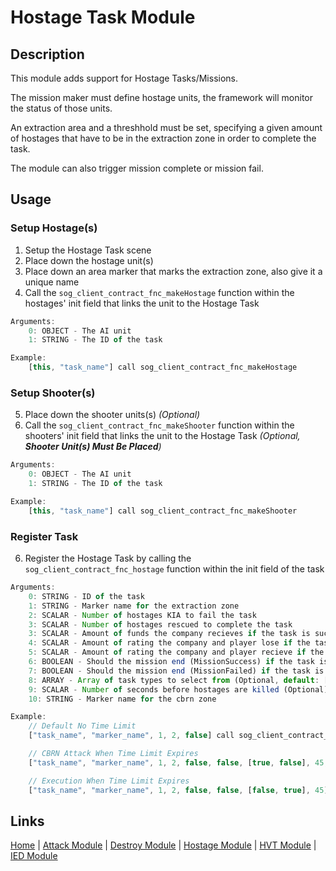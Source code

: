 # Hostage Task Module

## Description
This module adds support for Hostage Tasks/Missions.

The mission maker must define hostage units, the framework will monitor the status of those units.

An extraction area and a threshhold must be set, specifying a given amount of hostages that have to be in the extraction zone in order to complete the task.

The module can also trigger mission complete or mission fail.

## Usage
### Setup Hostage(s)
1. Setup the Hostage Task scene
2. Place down the hostage unit(s)
3. Place down an area marker that marks the extraction zone, also give it a unique name
4. Call the `sog_client_contract_fnc_makeHostage` function within the hostages' init field that links the unit to the Hostage Task

```js
Arguments:
	0: OBJECT - The AI unit
	1: STRING - The ID of the task

Example:
	[this, "task_name"] call sog_client_contract_fnc_makeHostage
```

### Setup Shooter(s)
5. Place down the shooter units(s) _(Optional)_
6. Call the `sog_client_contract_fnc_makeShooter` function within the shooters' init field that links the unit to the Hostage Task _(Optional, **Shooter Unit(s) Must Be Placed**)_

```js
Arguments:
	0: OBJECT - The AI unit
	1: STRING - The ID of the task

Example:
	[this, "task_name"] call sog_client_contract_fnc_makeShooter
```
### Register Task
6. Register the Hostage Task by calling the `sog_client_contract_fnc_hostage` function within the init field of the task

```js
Arguments:
	0: STRING - ID of the task
	1: STRING - Marker name for the extraction zone
	2: SCALAR - Number of hostages KIA to fail the task
	3: SCALAR - Number of hostages rescued to complete the task
	3: SCALAR - Amount of funds the company recieves if the task is successful
	4: SCALAR - Amount of rating the company and player lose if the task is failed
	5: SCALAR - Amount of rating the company and player recieve if the task is successful
	6: BOOLEAN - Should the mission end (MissionSuccess) if the task is successful (Optional, default: false)
	7: BOOLEAN - Should the mission end (MissionFailed) if the task is failed (Optional, default: false)
	8: ARRAY - Array of task types to select from (Optional, default: [false, false])
	9: SCALAR - Number of seconds before hostages are killed (Optional)
	10: STRING - Marker name for the cbrn zone

Example:
	// Default No Time Limit
	["task_name", "marker_name", 1, 2, false] call sog_client_contract_fnc_hostage

	// CBRN Attack When Time Limit Expires
	["task_name", "marker_name", 1, 2, false, false, [true, false], 45, "marker_name"] spawn sog_client_contract_fnc_hostage

	// Execution When Time Limit Expires
	["task_name", "marker_name", 1, 2, false, false, [false, true], 45] spawn sog_client_contract_fnc_hostage
```

## Links
[Home](framework/index) |
[Attack Module](framework/attack) |
[Destroy Module](framework/destroy) |
[Hostage Module](framework/hostage) |
[HVT Module](framework/hvt) |
[IED Module](framework/ied)
